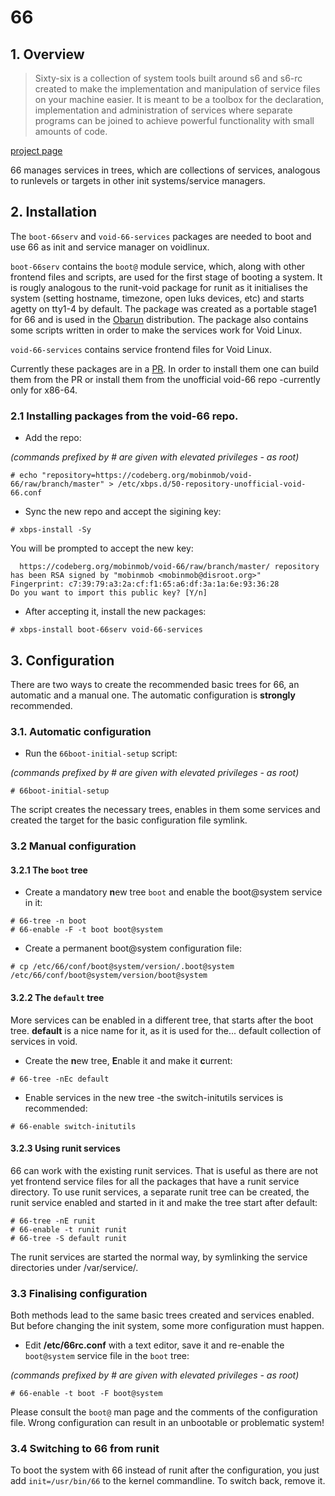 ﻿# 66

## 1. Overview

> Sixty-six is a collection of system tools built around s6 and s6-rc created to make the implementation and manipulation of service files on your machine easier. It is meant to be a toolbox for the declaration, implementation and administration of services where separate programs can be joined to achieve powerful functionality with small amounts of code.

[project page](https://web.obarun.org/software/66/v0.6.0.0/)

66 manages services in trees, which are collections of services, analogous to runlevels or targets in other init systems/service managers.


## 2. Installation

The `boot-66serv` and `void-66-services` packages are needed to boot and use 66 as init and service manager on voidlinux. 

`boot-66serv` contains the `boot@` module service, which, along with other frontend files and scripts, are used for the first stage of booting a system. It is rougly analogous to the runit-void package for runit as it initialises the system (setting hostname, timezone, open luks devices, etc) and starts agetty on tty1-4 by default. The package was created as a portable stage1 for 66 and is used in the [Obarun](http://obarun.org/) distribution.
The package also contains some scripts written in order to make the services work for Void Linux.

`void-66-services` contains service frontend files for Void Linux.
 
 Currently these packages are in a [PR](https://github.com/void-linux/void-packages/pull/25743). In order to install them one can build them from the PR or install them from the unofficial void-66 repo -currently only for x86-64.

 ### 2.1 Installing packages from the void-66 repo.
 - Add the repo:

_(commands prefixed by # are given with elevated privileges - as root)_
 ```
 # echo "repository=https://codeberg.org/mobinmob/void-66/raw/branch/master" > /etc/xbps.d/50-repository-unofficial-void-66.conf
 ```
- Sync the new repo and accept the sigining key:
 ```
 # xbps-install -Sy
 ```

You will be prompted to accept the new key:
```
  https://codeberg.org/mobinmob/void-66/raw/branch/master/ repository has been RSA signed by "mobinmob <mobinmob@disroot.org>"
Fingerprint: c7:39:79:a3:2a:cf:f1:65:a6:df:3a:1a:6e:93:36:28
Do you want to import this public key? [Y/n] 
```
- After accepting it, install the new packages:
```
# xbps-install boot-66serv void-66-services
```


## 3. Configuration

There are two ways to create the recommended basic trees for 66, an automatic and a manual one. The automatic configuration is **strongly** recommended.

### 3.1. Automatic configuration

- Run the `66boot-initial-setup` script:

_(commands prefixed by # are given with elevated privileges - as root)_
```
# 66boot-initial-setup
```

The script creates the necessary trees, enables in them some services and created the target for the basic configuration file symlink.


### 3.2 Manual configuration

#### 3.2.1 The `boot` tree

- Create a mandatory **n**ew tree `boot` and enable the boot@system service in it:

```
# 66-tree -n boot  
# 66-enable -F -t boot boot@system
```
- Create a permanent boot@system configuration file:
```
# cp /etc/66/conf/boot@system/version/.boot@system /etc/66/conf/boot@system/version/boot@system
```

#### 3.2.2 The `default` tree
More services can be enabled in a different tree, that starts after the boot tree. **default** is a nice name for it, as it is used for the... default collection of services in void.

- Create the **n**ew tree, **E**nable it and make it **c**urrent:

```
# 66-tree -nEc default
```

- Enable services in the new tree -the switch-initutils services is recommended:
```
# 66-enable switch-initutils
```

#### 3.2.3 Using runit services

66 can work with the existing runit services. That is useful as there are not yet frontend service files for all the packages that have a runit service directory.
To use runit services, a separate runit tree can be created, the runit service enabled and started in it and make the tree start after default:

```
# 66-tree -nE runit
# 66-enable -t runit runit
# 66-tree -S default runit
```

The runit services are started the normal way, by symlinking the service directories under /var/service/.


### 3.3 Finalising configuration

Both methods lead to the same basic trees created and services enabled. But before changing the init system, some more configuration must happen.

- Edit **/etc/66rc.conf** with a text editor, save it and re-enable the `boot@system` service file in the `boot` tree:

_(commands prefixed by # are given with elevated privileges - as root)_

```
# 66-enable -t boot -F boot@system
```

Please consult the `boot@` man page and the comments of the configuration file. Wrong configuration can result in an unbootable or problematic system!

### 3.4 Switching to 66 from runit

To boot the system with 66 instead of runit after the configuration, you just add `init=/usr/bin/66` to the kernel commandline. To switch back, remove it.
